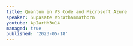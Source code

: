 ```yaml
---
title: Quantum in VS Code and Microsoft Azure
speaker: Supasate Vorathammathorn
youtube: ApIarHh3u14
managed: true
published: '2023-05-18'
---
```

